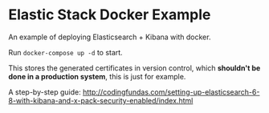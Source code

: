 # Elastic Stack Docker Example

An example of deploying Elasticsearch + Kibana with docker.

Run `docker-compose up -d` to start.

This stores the generated certificates in version control, which **shouldn't be done in a production system**, this is just for example.

A step-by-step guide: http://codingfundas.com/setting-up-elasticsearch-6-8-with-kibana-and-x-pack-security-enabled/index.html
